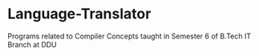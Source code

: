 # Language-Translator
Programs related to Compiler Concepts taught in Semester 6 of B.Tech IT Branch at DDU
